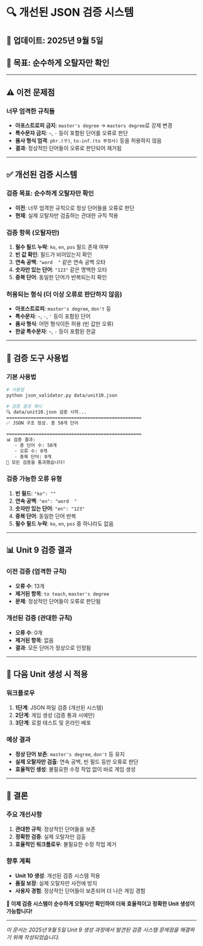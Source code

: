 # 🔍 **개선된 JSON 검증 시스템**

## 📅 **업데이트**: 2025년 9월 5일
## 🎯 **목표**: 순수하게 오탈자만 확인

---

## ⚠️ **이전 문제점**

### **너무 엄격한 규칙들**
- **아포스트로피 금지**: `master's degree` → `masters degree`로 강제 변경
- **특수문자 금지**: `~`, `-` 등이 포함된 단어를 오류로 판단
- **품사 형식 엄격**: `phr.(구)`, `to-inf.(to 부정사)` 등을 허용하지 않음
- **결과**: 정상적인 단어들이 오류로 판단되어 제거됨

---

## ✅ **개선된 검증 시스템**

### **검증 목표: 순수하게 오탈자만 확인**
- **이전**: 너무 엄격한 규칙으로 정상 단어들을 오류로 판단
- **현재**: 실제 오탈자만 검출하는 관대한 규칙 적용

### **검증 항목 (오탈자만)**
1. **필수 필드 누락**: `ko`, `en`, `pos` 필드 존재 여부
2. **빈 값 확인**: 필드가 비어있는지 확인
3. **연속 공백**: `"word  "` 같은 연속 공백 오타
4. **숫자만 있는 단어**: `"123"` 같은 명백한 오타
5. **중복 단어**: 동일한 단어가 반복되는지 확인

### **허용되는 형식 (더 이상 오류로 판단하지 않음)**
- **아포스트로피**: `master's degree`, `don't` 등
- **특수문자**: `~`, `-`, `'` 등이 포함된 단어
- **품사 형식**: 어떤 형식이든 허용 (빈 값만 오류)
- **한글 특수문자**: `~`, `-` 등이 포함된 한글

---

## 🔧 **검증 도구 사용법**

### **기본 사용법**
```bash
# 사용법
python json_validator.py data/unit10.json

# 검증 결과 예시
🔍 data/unit10.json 검증 시작...
==================================================
✅ JSON 구조 정상. 총 50개 단어

==================================================
📊 검증 결과:
   - 총 단어 수: 50개
   - 오류 수: 0개
   - 중복 단어: 0개
🎉 모든 검증을 통과했습니다!
```

### **검증 가능한 오류 유형**
1. **빈 필드**: `"ko": ""`
2. **연속 공백**: `"en": "word  "`
3. **숫자만 있는 단어**: `"en": "123"`
4. **중복 단어**: 동일한 단어 반복
5. **필수 필드 누락**: `ko`, `en`, `pos` 중 하나라도 없음

---

## 📊 **Unit 9 검증 결과**

### **이전 검증 (엄격한 규칙)**
- **오류 수**: 13개
- **제거된 항목**: `to teach`, `master's degree`
- **문제**: 정상적인 단어들이 오류로 판단됨

### **개선된 검증 (관대한 규칙)**
- **오류 수**: 0개
- **제거된 항목**: 없음
- **결과**: 모든 단어가 정상으로 인정됨

---

## 🎯 **다음 Unit 생성 시 적용**

### **워크플로우**
1. **1단계**: JSON 파일 검증 (개선된 시스템)
2. **2단계**: 게임 생성 (검증 통과 시에만)
3. **3단계**: 로컬 테스트 및 온라인 배포

### **예상 결과**
- **정상 단어 보존**: `master's degree`, `don't` 등 유지
- **실제 오탈자만 검출**: 연속 공백, 빈 필드 등만 오류로 판단
- **효율적인 생성**: 불필요한 수정 작업 없이 바로 게임 생성

---

## 📝 **결론**

### **주요 개선사항**
1. **관대한 규칙**: 정상적인 단어들을 보존
2. **정확한 검증**: 실제 오탈자만 검출
3. **효율적인 워크플로우**: 불필요한 수정 작업 제거

### **향후 계획**
- **Unit 10 생성**: 개선된 검증 시스템 적용
- **품질 보장**: 실제 오탈자만 사전에 방지
- **사용자 경험**: 정상적인 단어들이 보존되어 더 나은 게임 경험

**🎉 이제 검증 시스템이 순수하게 오탈자만 확인하여 더욱 효율적이고 정확한 Unit 생성이 가능합니다!**

---

*이 문서는 2025년 9월 5일 Unit 9 생성 과정에서 발견된 검증 시스템 문제점을 해결하기 위해 작성되었습니다.*





